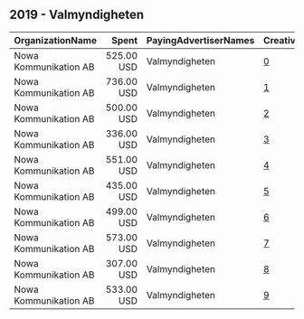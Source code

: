 ## 2019 - Valmyndigheten 
|OrganizationName|Spent|PayingAdvertiserNames|CreativeUrls|Impressions|Genders|AgeBrackets|CountryCodes|BillingAddresses|CandidateBallotInformation|
|:---|---:|:---|:---|---:|:---|:---|:---|:---|:---|
|Nowa Kommunikation AB|525.00 USD|Valmyndigheten|[0](https://www.snap.com/political-ads/asset/98c8be6242a0f1ecb80a483ae915361979873aaef76d03bb064b7c73800f2590?mediaType=mov)|333,059|||sweden|"Södra Hamngatan 35,Göteborg,41114,SE"||
|Nowa Kommunikation AB|736.00 USD|Valmyndigheten|[1](https://www.snap.com/political-ads/asset/cc81df959d7a9fd68293cda8889782ea81bdc0034458bc28a8c2887be4790c64?mediaType=mov)|465,424|||sweden|"Södra Hamngatan 35,Göteborg,41114,SE"||
|Nowa Kommunikation AB|500.00 USD|Valmyndigheten|[2](https://www.snap.com/political-ads/asset/c31d4b52872a6d4cda8d61587ee89b86bd776f20fb22ee8878945b84db3e0fe4?mediaType=mov)|305,334|||sweden|"Södra Hamngatan 35,Göteborg,41114,SE"||
|Nowa Kommunikation AB|336.00 USD|Valmyndigheten|[3](https://www.snap.com/political-ads/asset/275111ac6c422b12b229b4e56d3f6dd30a5999802eedead6589ec02524a5a1d2?mediaType=mov)|217,161|||sweden|"Södra Hamngatan 35,Göteborg,41114,SE"||
|Nowa Kommunikation AB|551.00 USD|Valmyndigheten|[4](https://www.snap.com/political-ads/asset/147522f4e10dd089b48be9d322183e7b39cc8db6ce741f1ef75dd9a8d061b490?mediaType=mov)|345,366|||sweden|"Södra Hamngatan 35,Göteborg,41114,SE"||
|Nowa Kommunikation AB|435.00 USD|Valmyndigheten|[5](https://www.snap.com/political-ads/asset/91828547f9179a77ca4baec32334ed21c3619143234e95ff0fc114853a6b2d38?mediaType=mov)|278,715|||sweden|"Södra Hamngatan 35,Göteborg,41114,SE"||
|Nowa Kommunikation AB|499.00 USD|Valmyndigheten|[6](https://www.snap.com/political-ads/asset/64fc2f8d0608bcad6ef4ab3e7421f52bbe5b58ea89ac97bafffea7ebfcbaf8a2?mediaType=mov)|325,260|||sweden|"Södra Hamngatan 35,Göteborg,41114,SE"||
|Nowa Kommunikation AB|573.00 USD|Valmyndigheten|[7](https://www.snap.com/political-ads/asset/d9256e93889b53d957dbd1a525fc235dad03de46c70ab287d08a9df48096889f?mediaType=mp4)|360,505|||sweden|"Södra Hamngatan 35,Göteborg,41114,SE"||
|Nowa Kommunikation AB|307.00 USD|Valmyndigheten|[8](https://www.snap.com/political-ads/asset/d32beec10124d6a3b691a9dbd70bd3f54d747acf9ab3bc004190ead4857f7475?mediaType=mov)|199,803|||sweden|"Södra Hamngatan 35,Göteborg,41114,SE"||
|Nowa Kommunikation AB|533.00 USD|Valmyndigheten|[9](https://www.snap.com/political-ads/asset/751d62f10ac1bfc5c4e809574f1c0b379f2a6c42e5dd1ec35938f2390e8470e3?mediaType=mov)|342,623|||sweden|"Södra Hamngatan 35,Göteborg,41114,SE"||
